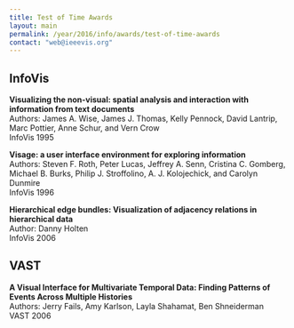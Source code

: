 ```yaml
---
title: Test of Time Awards
layout: main
permalink: /year/2016/info/awards/test-of-time-awards
contact: "web@ieeevis.org"
---
```


## InfoVis

**Visualizing the non-visual: spatial analysis and interaction with information from text documents**
<br/>
Authors: James A. Wise, James J. Thomas, Kelly Pennock, David Lantrip, Marc Pottier, Anne Schur, and Vern Crow  
InfoVis 1995

**Visage: a user interface environment for exploring information**
<br/>
Authors: Steven F. Roth, Peter Lucas, Jeffrey A. Senn, Cristina C. Gomberg, Michael B. Burks, Philip J. Stroffolino, A. J. Kolojechick, and Carolyn Dunmire  
InfoVis 1996

**Hierarchical edge bundles: Visualization of adjacency relations in hierarchical data**
<br/>
Author: Danny Holten  
InfoVis 2006

## VAST

**A Visual Interface for Multivariate Temporal Data: Finding Patterns of Events Across Multiple Histories**
<br/>
Authors: Jerry Fails, Amy Karlson, Layla Shahamat, Ben Shneiderman  
VAST 2006  

